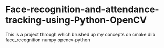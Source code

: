 # Face-recognition-and-attendance-tracking-using-Python-OpenCV
This is a project through which brushed up my concepts on
cmake
dlib
face_recognition
numpy
opencv-python
